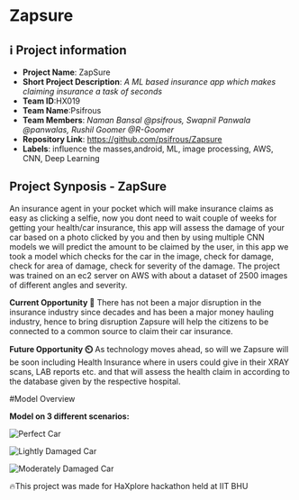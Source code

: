 # Zapsure
## ℹ️ Project information
- **Project Name**: ZapSure
- **Short Project Description**: _A ML based insurance app which makes claiming insurance a task of seconds_
- **Team ID**:HX019
- **Team Name**:Psifrous
- **Team Members**: _Naman Bansal @psifrous, Swapnil Panwala @panwalas, Rushil Goomer @R-Goomer_
- **Repository Link**: https://github.com/psifrous/Zapsure
- **Labels**: influence the masses,android, ML, image processing, AWS, CNN, Deep Learning

## Project Synposis - ZapSure

An insurance agent in your pocket which will make insurance claims as easy as clicking a selfie, now you dont need to wait couple of weeks for getting your health/car insurance, this app will assess the damage of your car based on a photo clicked by you and then by using multiple CNN models we will predict the amount to be claimed by the user, in this app we took a model which checks for the car in the image, check for damage, check for area of damage, check for severity of the damage.
The project was trained on an ec2 server on AWS with about a dataset of 2500 images of different angles and severity.

**Current Opportunity 🚀**
There has not been a major disruption in the insurance industry since decades and has been a major money hauling industry, hence to bring disruption Zapsure will help the citizens to be connected to a common source to claim their car insurance.

**Future Opportunity ⏲️**
As technology moves ahead, so will we Zapsure will be soon including Health Insurance where in users could give in their XRAY scans, LAB reports etc. and that will assess the health claim in according to the database given by the respective hospital.

#Model Overview

**Model on 3 different scenarios:**

![Perfect Car](https://github.com/psifrous/Zapsure/blob/master/outputs/1.PNG)

![Lightly Damaged Car](https://github.com/psifrous/Zapsure/blob/master/outputs/2.PNG)

![Moderately Damaged Car](https://github.com/psifrous/Zapsure/blob/master/outputs/4.PNG)



🔥This project was made for HaXplore hackathon held at IIT BHU

